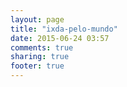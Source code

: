 ```yaml
---
layout: page
title: "ixda-pelo-mundo"
date: 2015-06-24 03:57
comments: true
sharing: true
footer: true
---
```

